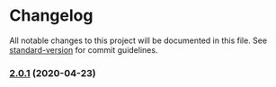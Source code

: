 # Changelog

All notable changes to this project will be documented in this file. See [standard-version](https://github.com/conventional-changelog/standard-version) for commit guidelines.

### [2.0.1](https://github.com/PurpleBooth/pb-git-hooks/compare/v2.0.0...v2.0.1) (2020-04-23)
